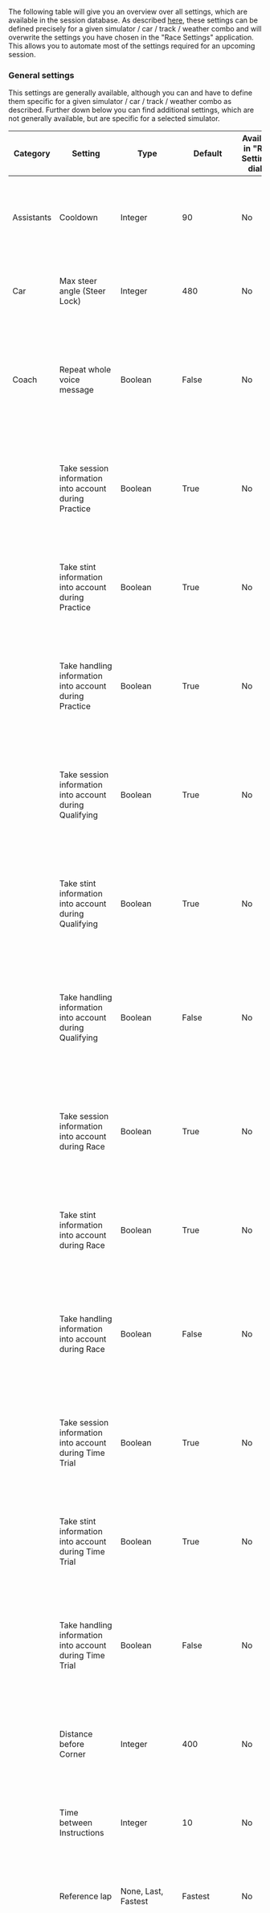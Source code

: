 The following table will give you an overview over all settings, which are available in the session database. As described [here](https://github.com/SeriousOldMan/Simulator-Controller/wiki/Session-Database#settings), these settings can be defined precisely for a given simulator / car / track / weather combo and will overwrite the settings you have chosen in the "Race Settings" application. This allows you to automate most of the settings required for an upcoming session.

### General settings

This settings are generally available, although you can and have to define them specific for a given simulator / car / track / weather combo as described. Further down below you can find additional settings, which are not generally available, but are specific for a selected simulator. 

| Category   | Setting                                  | Type    | Default                         | Available in "Race Settings" dialog| Description  |
|------------|------------------------------------------|---------|---------------------------------|------------------------------------|--------------|
| Assistants | Cooldown                                 | Integer | 90                              | No  | Number of seconds that the Assistants will wait after a finished session before they will become active again. |
| Car        | Max steer angle (Steer Lock)             | Integer | 480                             | No  | The maximum number of degrees the steering wheel can be moved in one direction. |
| Coach      | Repeat whole voice message               | Boolean | False                           | No  | When an Assistant voice output is interrupted, it will try to repeat its message. When this setting is disabled, which is the default, only the last sentence will be repeated. |
|            | Take session information into account during Practice   | Boolean | True             | No  | If enabled (*True*), the Coach will include the "Session" instruction when transfering your question to the GPT service during a practice session. |
|            | Take stint information into account during Practice     | Boolean | True             | No  | If enabled (*True*), the Coach will include the "Stint" instruction when transfering your question to the GPT service during a practice session. |
|            | Take handling information into account during Practice   | Boolean | True            | No  | If enabled (*True*), the Coach will include the "Handling" instruction when transfering your question to the GPT service during a practice session. |
|            | Take session information into account during Qualifying   | Boolean | True             | No  | If enabled (*True*), the Coach will include the "Session" instruction when transfering your question to the GPT service during a qualifying session. |
|            | Take stint information into account during Qualifying     | Boolean | True             | No  | If enabled (*True*), the Coach will include the "Stint" instruction when transfering your question to the GPT service during a qualifying session. |
|            | Take handling information into account during Qualifying   | Boolean | False            | No  | If enabled (*True*), the Coach will include the "Handling" instruction when transfering your question to the GPT service during a qualifying session. Default is *False*. |
|            | Take session information into account during Race   | Boolean | True             | No  | If enabled (*True*), the Coach will include the "Session" instruction when transfering your question to the GPT service during a race session. |
|            | Take stint information into account during Race     | Boolean | True             | No  | If enabled (*True*), the Coach will include the "Stint" instruction when transfering your question to the GPT service during a race session. |
|            | Take handling information into account during Race   | Boolean | False            | No  | If enabled (*True*), the Coach will include the "Handling" instruction when transfering your question to the GPT service during a race session. Default is *False*. |
|            | Take session information into account during Time Trial   | Boolean | True             | No  | If enabled (*True*), the Coach will include the "Session" instruction when transfering your question to the GPT service during a time trial session. |
|            | Take stint information into account during Time Trial     | Boolean | True             | No  | If enabled (*True*), the Coach will include the "Stint" instruction when transfering your question to the GPT service during a time trial session. |
|            | Take handling information into account during Time Trial   | Boolean | False            | No  | If enabled (*True*), the Coach will include the "Handling" instruction when transfering your question to the GPT service during a time trial session. Default is *False*. |
|            | Distance before Corner                   | Integer | 400            | No  | The distance to an upcoming corner in meters, where the Coach will give some instructions or hints to the driver. |
|            | Time between Instructions                | Integer | 10            | No  | The time the Coach waits after the last instructions before starting the next instructions. |
|            | Reference lap                            | None, Last, Fastest | Fastest            | No  | Declares which past lap telemetry will be used as a reference when evaluating the current lap telemetry. |
|            | Load reference lap from Database         | None, Fastest, Named | Fastest            | No  | Using this setting you can specify, whether the Coach will load the telemetry for a potential reference lap stored from the database. It can be the telemetry data for the fastest lap in the database or a specific one (see next setting). |
|            | Name of reference lap from Database      | String | -            | No  | If loading of a reference lap from the database is enabled, the Driving Coach will normally look for the fastest lap in the database. Using this setting you can specify the name of the reference lap to use and since settings can be weather specific, it is possible to specify different reference laps for different conditions. If you want to use a reference lap from the community database, this must also be defined explicitely by name. |
|            | Threshold for TC activations             | Integer | 20            | No  | If the percentage of TC activations at corner exit is **above** this threshold, it will be considered by the Coach during telemetry evaluation. |
|            | Threshold for ABS activations            | Integer | 30            | No  | If the percentage of ABS activations during corner entry is **above** this threshold, it will be considered by the Coach during telemetry evaluation. |
|            | Threshold for steering smoothness        | Integer | 90            | No  | If (100 - percentage of steering corrections) around a corner is **below** this threshold, it will be considered by the Coach during telemetry evaluation. |
|            | Threshold for throttle smoothness        | Integer | 90            | No  | If (100 - percentage of throttle changes) at corner exit is **below** this threshold, it will be considered by the Coach during telemetry evaluation. |
|            | Threshold for brake smoothness           | Integer | 90            | No  | If (100 - percentage of brake pressure changes) during corner entry is **below** this threshold, it will be considered by the Coach during telemetry evaluation. |
| Data       | Update Frequency                         | Integer | 10                              | No  | Specifies the number of seconds to wait between each update of the data acquired from the currently running simulator. This data is used mainly by the Race Assistants, but will also be used to detect session state changes in general by other modules. Lower values will increase responsiveness of the Assistants, but may impose increasing system load. With an up-to-date computer system values as low as 2 seconds may be possible wthout negative effects. Be aware, that going lower than 2 seconds will stall the Race Assistants. |
|            | Collect Telemetry during Practice        | Boolean | True                            | No  | If enabled (*True*), general telemetry data is collected by the Strategist during practice sessions. The Strategist must not be disabled for this to work. |
|            | Collect Telemetry during Qualifying      | Boolean | False                           | No  | If enabled (*True*), general telemetry data is collected by the Strategist during qualifying sessions. The Strategist must not be disabled for this to work. |
|            | Collect Telemetry during Race            | Boolean | True                            | No  | If enabled (*True*), general telemetry data is collected by the Strategist during race sessions. The Strategist must not be disabled for this to work. |
|            | Collect Telemetry during Time Trial      | Boolean | False                           | No  | If enabled (*True*), general telemetry data is collected by the Strategist during time trial sessions. The Strategist must not be disabled for this to work. |
|            | Collect Tyre Pressures during Practice   | Boolean | True                            | No  | If enabled (*True*), pressures (hot and cold) are collected by the Engineer during practice sessions. The Engineer must not be disabled for this to work. |
|            | Collect Tyre Pressures during Qualifying | Boolean | False                           | No  | If enabled (*True*), pressures (hot and cold) are collected by the Engineer during qualifying sessions. The Engineer must not be disabled for this to work. |
|            | Collect Tyre Pressures during Race       | Boolean | True                            | No  | If enabled (*True*), pressures (hot and cold) are collected by the Engineer during race sessions. The Engineer must not be disabled for this to work. |
|            | Collect Tyre Pressures during Time Trial | Boolean | False                           | No  | If enabled (*True*), pressures (hot and cold) are collected by the Engineer during time trial sessions. The Engineer must not be disabled for this to work. |
| Engineer   | Late Join                                | Boolean | False                           | No  | If enabled (*True*), the Engineer will also become active, when you join mid-session. Attention: This can lead to funny results in almost all calculations. |
|            | Repeat whole voice message               | Boolean | False                            | No  | When an Assistant voice output is interrupted, it will try to repeat its message. When this setting is disabled, which is the default, only the last sentence will be repeated. |
|            | Refuel Service                           | Boolean | True                            | No  | If enabled (*True*), the Engineer will consider refueling during pitstop servicing. You won't want to change this. |
|            | Tyre Service                             | Off, Change, Full | Full (1)                        | No  | If not *Off*, the Engineer will consider tyre changing during pitstop servicing. *Full* includes adjusting pressures as well. You may want to use *Change* only for simulators without correct pressure information available in the API, like *iRacing*. In this case you will have to manage the tyre pressures on your own. Please note that if you choose *Change*, that this does not imply that the tyre pressures will not be changed compared to the currently mounted tyres. It rather means that the values which are currently set in the Pitstop MFD of the simulator will be used. |
|            | Repair Service                           | Boolean | True                            | No  | If enabled (*True*), the Engineer will consider repairing during pitstop servicing. You can disable this and manage the repair settings on your own, but why you want to do this? |
|            | Confirm Pitstop Preparation              | Always, Listening, Never | Always         | No  | If *Always*, the Engineer will always ask for confirmation when it is time to prepare a pitstop, if *Listening*, only when a voice command listener is configured and if it is *Never*, the Engineer will never ask, but will always prepare the pitstop automatically. |
|            | Confirm Pitstop for Refuel               | Always, Listening, Never | Always         | No  | If *Always*, the Engineer will always ask for confirmation to plan a pitstop when fuel is low, if *Listening*, only when a voice command listener is configured and if it is *Never*, the Engineer will never ask, but will always plan the pitstop immediately. |
|            | Confirm Pitstop for Tyre Wear            | Always, Listening, Never | Always         | No  | If *Always*, the Engineer will always ask for confirmation to plan a pitstop when an excessive tyre tread wear has been detected, if *Listening*, only when a voice command listener is configured and if it is *Never*, the Engineer will never ask, but will always plan the pitstop immediately. |
|            | Confirm Pitstop for Brake Wear           | Always, Listening, Never | Always         | No  | If *Always*, the Engineer will always ask for confirmation to plan a pitstop when an excessive brake pad wear has been detected, if *Listening*, only when a voice command listener is configured and if it is *Never*, the Engineer will never ask, but will always plan the pitstop immediately. |
|            | Confirm Pitstop for Repair               | Always, Listening, Never | Always         | No  | If *Always*, the Engineer will always ask for confirmation to plan a pitstop need for damage repair, if *Listening*, only when a voice command listener is configured and if it is *Never*, the Engineer will never ask, but will always plan the pitstop immediately. |
|            | Confirm Pitstop for Weather              | Always, Listening, Never | Always         | No  | If *Always*, the Engineer will always ask for confirmation to plan a pitstop due to changing weather conditions, if *Listening*, only when a voice command listener is configured and if it is *Never*, the Engineer will never ask, but will always plan the pitstop immediately. |
|            | Pitstop Service during Practice          | Boolean | False                           | No  | If enabled (*True*), pitstop service handling will be available during practice. Normally disabled, but practical, if you want to test this stuff. |
|            | Pitstop Service during Qualifying        | Boolean | False                           | No  | If enabled (*True*), pitstop service handling will be available during practice. You typically won't want to enable this. |
|            | Pitstop Service during Race              | Boolean | True                            | No  | If enabled (*True*), pitstop service handling will be available during race sessions. You won't want to disable this, right? |
|            | Pitstop Service during Time Trial        | Boolean | False                           | No  | If enabled (*True*), pitstop service handling will be available during time trial sessions. |
|            | Final laps without service               | Integer | 5                               | No  | Specifies the number of laps before the end of the session, for which the Engineer do not offer typical pitstop services like tyre change or brake pad change anymore. |
|            | Low Fuel Warning                         | Integer | 3                               | Yes | Specifies the number of laps, the Engineer will issue a fuel warning, before you will run out of fuel. |
|            | Threshold value for tyre wear warning    | Integer | 25                              | No  | Specifies the percentage of remaining tyre tread, below which the Engineer will issue a tyre wear warning. |
|            | Threshold value for brake wear warning   | Integer | 10                              | No  | Specifies the percentage of remaining brake pad thickness, below which the Engineer will issue a brake wear warning. |
|            | Fuel warning during Practice             | Boolean | True                            | No  | If enabled (*True*), the Engineer will issue fuel warnings during practice sessions. |
|            | Tyre wear warning during Practice        | Boolean | True                            | No  | If enabled (*True*), the Engineer will issue tyre wear warnings during practice sessions. |
|            | Brake wear warning during Practice       | Boolean | False                           | No  | If enabled (*True*), the Engineer will issue brake pad wear warnings during practice sessions. |
|            | Damage warning during Practice           | Boolean | False                           | No  | If enabled (*True*), the Engineer will issue damage warnings during practice sessions. |
|            | Pressure warning during Practice         | Boolean | False                           | No  | If enabled (*True*), the Engineer will issue pressure loss warnings during practice sessions. |
|            | Fuel warning during Qualifying           | Boolean | False                           | No  | If enabled (*True*), the Engineer will issue fuel warnings during qualifying sessions. |
|            | Tyre wear warning during Qualifying      | Boolean | False                           | No  | If enabled (*True*), the Engineer will issue tyre wear warnings during qualifying sessions. |
|            | Brake wear warning during Qualifying     | Boolean | False                           | No  | If enabled (*True*), the Engineer will issue brake pad wear warnings during qualifying sessions. |
|            | Damage warning during Qualifying         | Boolean | False                           | No  | If enabled (*True*), the Engineer will issue damage warnings during qualifying sessions. |
|            | Pressure warning during Qualifying       | Boolean | True                            | No  | If enabled (*True*), the Engineer will issue pressure loss warnings during qualifying sessions. |
|            | Fuel warning during Race                 | Boolean | True                            | No  | If enabled (*True*), the Engineer will issue fuel warnings during race sessions. |
|            | Tyre wear warning during Race            | Boolean | True                            | No  | If enabled (*True*), the Engineer will issue tyre wear warnings during race sessions. |
|            | Brake wear warning during Race           | Boolean | True                            | No  | If enabled (*True*), the Engineer will issue brake pad wear warnings during race sessions. |
|            | Damage warning during Race               | Boolean | True                            | No  | If enabled (*True*), the Engineer will issue damage warnings during race sessions. |
|            | Pressure warning during Race             | Boolean | True                            | No  | If enabled (*True*), the Engineer will issue pressure loss warnings during race sessions. |
|            | Fuel warning during Time Trial           | Boolean | False                           | No  | If enabled (*True*), the Engineer will issue fuel warnings during time trial sessions. |
|            | Tyre wear warning during Time Trial      | Boolean | False                           | No  | If enabled (*True*), the Engineer will issue tyre wear warnings during time trial sessions. |
|            | Brake wear warning during Race           | Boolean | False                           | No  | If enabled (*True*), the Engineer will issue brake pad wear warnings during time trial sessions. |
|            | Damage warning during Time Trial         | Boolean | False                           | No  | If enabled (*True*), the Engineer will issue damage warnings during time trial sessions. |
|            | Pressure warning during Time Trial       | Boolean | True                            | No  | If enabled (*True*), the Engineer will issue pressure loss warnings during time trial sessions. |
| Pitstop    | Repair Bodywork                          | Never, Always, Threshold, Impact | Impact | Yes | Defines, when the Engineer will recommend a pitstop for bodywork repairs. See the above [explanations](https://github.com/SeriousOldMan/Simulator-Controller/wiki/AI-Race-Engineer#tab-pitstop) for more information. |
|            | Threshold for Repair Bodywork            | Float | 1.0                               | Yes | Detail value, when *Repair Bodywork* is *Threshold* or *Impact*. |
|            | Repair Suspension                        | Never, Always, Threshold, Impact | Always | Yes | Defines, when the Engineer will recommend a pitstop for suspension repairs. See the above [explanations](https://github.com/SeriousOldMan/Simulator-Controller/wiki/AI-Race-Engineer#tab-pitstop) for more information. |
|            | Threshold for Repair Suspension          | Float | 0.0                               | Yes | Detail value, when *Repair Suspension* is *Threshold* or *Impact*. |
|            | Repair Engine                            | Never, Always, Threshold, Impact | Impact | Yes | Defines, when the Engineer will recommend a pitstop for engine repairs. See the above [explanations](https://github.com/SeriousOldMan/Simulator-Controller/wiki/AI-Race-Engineer#tab-pitstop) for more information. |
|            | Threshold for Repair Engine              | Float | 1.0                               | Yes | Detail value, when *Repair Engine* is *Threshold* or *Impact*. |
|            | Change Compound                          | Never, Temperature, Weather | Never       | Yes | Defines, when the Engineer will recommend to mount a different tyre compund at the next pitstop. See the above [explanations](https://github.com/SeriousOldMan/Simulator-Controller/wiki/AI-Race-Engineer#tab-pitstop) for more information. If *Weather* is chosen here, the rules for [weather specific tyre compounds](https://github.com/SeriousOldMan/Simulator-Controller/wiki/Tyre-Compounds#weather-and-tyre-compounds) apply. |
|            | Threshold for Change Compound            | Float | 0.0                               | Yes | Detail value, when *Change Compound* is *Temperature*. |
|            | Tyre Compound Choices                    | Text  |                                   | No  | Using this setting the available tyre compounds for a given car can be defined. See the [explanation of compound rules](https://github.com/SeriousOldMan/Simulator-Controller/wiki/Tyre-Compounds#creating-own-compound-rules) for more information. |
|            | Tyre Compound Usage                      | Text  |                                   | No  | Using this setting, the usable number of laps for a given tyre compound can be defined for a given car / track / weather combination. See the [explanation of tyre compound life](https://github.com/SeriousOldMan/Simulator-Controller/wiki/Tyre-Compounds#usable-life-of-a-tyre-compound) for more information. |
|            | Fresh Tyre Set                           | Integer | 2                               | Yes | Specifies the first fresh tyre set to use during a pitstop. Typically not entered into the "Session Database", but into "Race Settings" just before the start of a session. |
|            | Threshold for Target Pressure Deviation  | Float | 0.2                               | Yes | This value specifies the deviation from the ideal hot pressure, which must be detected, before the Engineer considers altering the cold setup pressure for this tyre. |
|            | Dry Ideal Tyre Temperature               | Integer | 85                              | No | The ideal hot temperature for dry compound. |
|            | Wet Ideal Tyre Temperature               | Integer | 50                              | No | The ideal hot temperature for wet compound. |
|            | Dry Target Pressure Front Left           | Float | 26.5                              | Yes | The ideal hot pressure for the front left tyre with dry compound. |
|            | Dry Target Pressure Front Right          | Float | 26.5                              | Yes | The ideal hot pressure for the front right tyre with dry compound. |
|            | Dry Target Pressure Rear Left            | Float | 26.5                              | Yes | The ideal hot pressure for the rear left tyre with dry compound. |
|            | Dry Target Pressure Rear Right           | Float | 26.5                              | Yes | The ideal hot pressure for the rear right tyre with dry compound. |
|            | Wet Target Pressure Front Left           | Float | 30.0                              | Yes | The ideal hot pressure for the front left tyre with intermediate or wet compound. |
|            | Wet Target Pressure Front Right          | Float | 30.0                              | Yes | The ideal hot pressure for the front right tyre with intermediate or wet compound. |
|            | Wet Target Pressure Rear Left            | Float | 30.0                              | Yes | The ideal hot pressure for the rear left tyre with intermediate or wet compound. |
|            | Wet Target Pressure Rear Right           | Float | 30.0                              | Yes | The ideal hot pressure for the rear right tyre with intermediate or wet compound. |
|            | Tyre Pressure Database Correction        | Boolean | False                           | Yes | If enabled (*True*) and if cold tyre pressures are available in the pressure database for the current environmental conditions, these values will also be used to calculate the setup pressures at the next pitstop. See the above [explanations](https://github.com/SeriousOldMan/Simulator-Controller/wiki/AI-Race-Engineer#tab-pitstop) for more information. |
|            | Tyre Pressure Temperature Correction     | Boolean | True                            | Yes | If enabled (*True*), the trend of the air temperature will be considered to apply a small correction to the setup pressures at the next pitstop. See the above [explanations](https://github.com/SeriousOldMan/Simulator-Controller/wiki/AI-Race-Engineer#tab-pitstop) for more information. |
|            | Tyre Pressure Loss Correction            | Boolean | False                           | Yes | If enabled (*True*), a detected pressure loss of a tyre will be considered and a correction to the setup pressure at the next pitstop will be automatically applied. See the above [explanations](https://github.com/SeriousOldMan/Simulator-Controller/wiki/AI-Race-Engineer#tab-pitstop) for more information. |
|            | Temperature Air Correction Value         | Boolean | -0.1                            | No  | When target pressures are calculated, but no exact match is available, this correction value is added for each degree celsius of deviation in the ambient temperature. |
|            | Temperature Track Correction Value       | Boolean | -0.02                           | No  | When target pressures are calculated, but no exact match is available, this correction value is added for each degree celsius of deviation in the track temperature. |
|            | Service Order                            | Simultaneous, Sequential | Simultaneous   | Yes | Defines, whether refueling and tyre service will happen simulteneously, thereby saving some time in the pit. |
|            | Refuel Service Rule                      | Fixed, Dynamic | Dynamic                  | Yes | Defines, whether refueling will take a fixed amount of time or whether refueling will take a fixed amount of time. |
|            | Refuel Service Duration                  | Float | 1.8                               | Yes | The time used for the *Refuel Service Rule* in seconds. If refueling time will be calculated dynamically, this number must be the seconds used for each 10 litres of fuel. |
|            | Tyre Service Duration                    | Integer | 30                              | Yes | Amount of time (in seconds) needed for swapping all four tyres. |
| Session    | Average Fuel Consumption                 | Float | 3.0                               | Yes | Average fuel consumption of the given car / track / weather combo. Only used in the first few laps in statistical calculations. This value will be updated automatically (depending on your [configuration](https://github.com/SeriousOldMan/Simulator-Controller/wiki/Installation-&-Configuration#tab-race-engineer)), once you have been on the track. |
|            | Safety Fuel                              | Float | 4                                 | Yes | The amount of fuel the Engineer will take in reserve in his calulations. |
|            | Fuel Capacity                            | Float | 120                               | No  | The size of the fuel tank for the given car / track / weather combo. This value will be updated automatically (depending on your [configuration](https://github.com/SeriousOldMan/Simulator-Controller/wiki/Installation-&-Configuration#tab-race-engineer)), once you have been on the track. |
|            | Average Lap Time                         | Integer | 120                             | Yes | Average lap time of the given car / track / weather combo. Only used in the first few laps in statistical calculations. This value will be updated automatically (depending on your [configuration](https://github.com/SeriousOldMan/Simulator-Controller/wiki/Installation-&-Configuration#tab-race-engineer)), once you have been on the track. |
|            | Formation Lap                            | Boolean | True                            | Yes | If enabled (*True*), the session rules require a formation lap, which is considered in fuel calculations. Typically not entered into the "Session Database", but into "Race Settings" just before the start of a session. |
|            | Post Race Lap                            | Boolean | True                            | Yes | If enabled (*True*), the session rules require a cool down lap after the end of the session, which is considered in fuel calculations. Typically not entered into the "Session Database", but into "Race Settings" just before the start of a session. |
| Setup      | Tyre Compound                            | Dry, Intermediate, Wet | Dry              | Yes | The tyre compound mounted at the start of the session. Typically not entered into the "Session Database", but into "Race Settings" just before the start of a session. For some simulators, this information can be determined automatically via API (depending on your [configuration](https://github.com/SeriousOldMan/Simulator-Controller/wiki/Installation-&-Configuration#tab-race-engineer)). |
|            | Tyre Compound Color                      | [See this list](https://github.com/SeriousOldMan/Simulator-Controller/wiki/Tyre-Compounds#compound-rules) | Black                | Yes | The tyre compound mixture used at the start of the session. Typically not entered into the "Session Database", but into "Race Settings" just before the start of a session. For some simulators, this information can be determined automatically via API (depending on your [configuration](https://github.com/SeriousOldMan/Simulator-Controller/wiki/Installation-&-Configuration#tab-race-engineer)). |
|            | Tyre Set                                 | Integer | 1                               | Yes | Specifies the tyre set of the tyres initially mounted for the car. Typically not entered into the "Session Database", but into "Race Settings" just before the start of a session. For some simulators, this information can be determined automatically via API (depending on your [configuration](https://github.com/SeriousOldMan/Simulator-Controller/wiki/Installation-&-Configuration#tab-race-engineer)). |
|            | Dry Pressure Front Left                  | Float | 26.1                              | Yes | The setup (cold) pressure of the front left tyre at the start of the session for dry tyre compounds. Typically not entered into the "Session Database", but into "Race Settings" just before the start of a session. For some simulators, this information can be determined automatically via API (depending on your [configuration](https://github.com/SeriousOldMan/Simulator-Controller/wiki/Installation-&-Configuration#tab-race-engineer)). |
|            | Dry Pressure Front Right                 | Float | 26.1                              | Yes | The setup (cold) pressure of the front right tyre at the start of the session for dry tyre compounds. Typically not entered into the "Session Database", but into "Race Settings" just before the start of a session. For some simulators, this information can be determined automatically via API (depending on your [configuration](https://github.com/SeriousOldMan/Simulator-Controller/wiki/Installation-&-Configuration#tab-race-engineer)). |
|            | Dry Pressure Rear Left                   | Float | 26.1                              | Yes | The setup (cold) pressure of the rear left tyre at the start of the session for dry tyre compounds. Typically not entered into the "Session Database", but into "Race Settings" just before the start of a session. For some simulators, this information can be determined automatically via API (depending on your [configuration](https://github.com/SeriousOldMan/Simulator-Controller/wiki/Installation-&-Configuration#tab-race-engineer)). |
|            | Dry Pressure Rear Right                  | Float | 26.1                              | Yes | The setup (cold) pressure of the rear right tyre at the start of the session for dry tyre compounds. Typically not entered into the "Session Database", but into "Race Settings" just before the start of a session. For some simulators, this information can be determined automatically via API (depending on your [configuration](https://github.com/SeriousOldMan/Simulator-Controller/wiki/Installation-&-Configuration#tab-race-engineer)). |
|            | Wet Pressure Front Left                  | Float | 28.5                              | Yes | The setup (cold) pressure of the front left tyre at the start of the session for intermediate or wet tyre compounds. Typically not entered into the "Session Database", but into "Race Settings" just before the start of a session. For some simulators, this information can be determined automatically via API (depending on your [configuration](https://github.com/SeriousOldMan/Simulator-Controller/wiki/Installation-&-Configuration#tab-race-engineer)). |
|            | Wet Pressure Front Right                 | Float | 28.5                              | Yes | The setup (cold) pressure of the front right tyre at the start of the session for intermediate or wet tyre compounds. Typically not entered into the "Session Database", but into "Race Settings" just before the start of a session. For some simulators, this information can be determined automatically via API (depending on your [configuration](https://github.com/SeriousOldMan/Simulator-Controller/wiki/Installation-&-Configuration#tab-race-engineer)). |
|            | Wet Pressure Rear Left                   | Float | 28.5                              | Yes | The setup (cold) pressure of the rear left tyre at the start of the session for intermediate or wet tyre compounds. Typically not entered into the "Session Database", but into "Race Settings" just before the start of a session. For some simulators, this information can be determined automatically via API (depending on your [configuration](https://github.com/SeriousOldMan/Simulator-Controller/wiki/Installation-&-Configuration#tab-race-engineer)). |
|            | Wet Pressure Rear Right                  | Float | 28.5                              | Yes | The setup (cold) pressure of the rear right tyre at the start of the session for intermediate or wet tyre compounds. Typically not entered into the "Session Database", but into "Race Settings" just before the start of a session. For some simulators, this information can be determined automatically via API (depending on your [configuration](https://github.com/SeriousOldMan/Simulator-Controller/wiki/Installation-&-Configuration#tab-race-engineer)). |
| Spotter    | Activation Speed                         | Integer | 60                              | No  | This is the speed in km/h, above the Spotter starts to inform you about cars around you and other relevant information. |
|            | Late Join                                | Boolean | True                            | No  | If enabled (*True*) (which is the default), the Spotter will also become active, when you join mid-session. |
|            | Repeat whole voice message               | Boolean | False                            | No  | When an Assistant voice output is interrupted, it will try to repeat its message. When this setting is disabled, which is the default, only the last sentence will be repeated. |
|            | Car Categories                                | All, Classes, Cups | Classes         | No  | Specifies which cars and drivers will be considered to be in different categories or classes by the Spotter for the purpose of position and gap information. *Classes* stands for the different car classes like "GT3" or "GT4" and *Cups* stands for different race ratings like "Pro", "Pro-AM" and so on. The default let the Strategist differentiate between the different car classes. |
|            | Car Indicator                                | Number, Position, Both | Position         | No  | Using this setting you can define, how the Spotter will indicate other cars. *Number* will result in phrases like "Car number 7 had a problem", whereas *Position* will result in a phrase like "The car in P 3 had a problem". The position used in the indication will relate to the car class. Using "Both" here will result in the Spotter mentioning both informations. |
|            | Threshold for Lap Up car in range        | Float | 1.0                               | No  | Specifies the gap in seconds, before the Spotter will analyzes a situation with a car which is at least one lap ahead of you. |
|            | Threshold for Lap Down car in range      | Float | 2.0                               | No  | Specifies the gap in seconds, before the Spotter will analyzes a situation with a car which is at least one lap behind you. |
|            | Minimum gap for observation of car in front      | Integer | 2                       | No  | The minimum gap in seconds, for which the Spotter gives you gap and delta information about the car in front of you. |
|            | Maximum gap for observation of car in front      | Integer | 3600                    | No  | The maximum gap in seconds, for which the Spotter gives you gap and delta information about the car in front of you. |
|            | Minimum gap for observation of car behind        | Integer | 2                       | No  | The minimum gap in seconds, for which the Spotter gives you gap and delta information about the car behind you. |
|            | Maximum gap for observation of car behind        | Integer | 3600                    | No  | The maximum gap in seconds, for which the Spotter gives you gap and delta information about the car behind you. |
|            | Threshold for Attack car in front        | Float | 0.8                               | No  | Specifies the gap in seconds, before the Spotter will think that it is time to attack the car in front of you (if you are faster on average). |
|            | Threshold for Gained on car in front     | Float | 0.3                               | No  | Specifies the time in seconds, you must have gained to the car in front, until the Spotter will give you updated information about the gap and the laptime difference. |
|            | Threshold for Lost on car in front       | Float | 1.0                               | No  | Specifies the time in seconds, you must have lost to the car in front, until the Spotter will give you updated information about the gap and the laptime difference. |
|            | Threshold for Attack car behind          | Float | 0.8                               | No  | Specifies the gap in seconds, before the Spotter will think that the car behind you will attak you (if it is faster on average). |
|            | Threshold for Lost on car behind         | Float | 0.3                               | No  | Specifies the time in seconds, you must have lost to the car behind you, until the Spotter will give you updated information about the gap and the laptime difference. |
|            | Threshold for Gained on car behind       | Float | 1.5                               | No  | Specifies the time in seconds, you must have gained to the car behind you, until the Spotter will give you updated information about the gap and the laptime difference. |
|            | Threshold for Overtaking car ahead       | Float | 0.3                               | No  | Specifies the time gap in seconds, which is considered to be the range to start overtaking. In this case, no more information is given for the car ahead. |
|            | Maximum distance for accident ahead      | Integer | 800                             | No  | Accidents will be reported by the Spotter when they are detected in this range before the drivers car. The distance will be interpreted according to the currently chosen "Length" unit (meters or yards). |
|            | Maximum distance for accident behind     | Integer | 500                             | No  | Accidents will be reported by the Spotter when they are detected in this range behind the drivers car. The distance will be interpreted according to the currently chosen "Length" unit (meters or yards). |
|            | Maximum distance for slow car            | Integer | 500                             | No  | Slow cars will be reported by the Spotter when they are detected in this range behind the drivers car. The distance will be interpreted according to the currently chosen "Length" unit (meters or yards). |
|            | Private Practice                         | Boolean | False                           | No  | If enabled (True), you are considered to be the only driver on the track during practice sessions. This helpful for simulators like *Le Mans Ultimate*, for which you can ghost other cars in a given session, but the data API still reports the positions of these cars. |
|            | Private Qualifying                       | Boolean | False                           | No  | If enabled (True), you are considered to be the only driver on the track during qualifying sessions. This helpful for simulators like *Le Mans Ultimate*, for which you can ghost other cars in a given session, but the data API still reports the positions of these cars. |
| Strategist | Late Join                                | Boolean | False                           | No  | If enabled (*True*), the Strategist will also become active, when you join mid-session. Attention: This can lead to funny results in almost all calculations. |
|            | Repeat whole voice message               | Boolean | False                            | No  | When an Assistant voice output is interrupted, it will try to repeat its message. When this setting is disabled, which is the default, only the last sentence will be repeated. |
|            | Car Categories                           | All, Classes, Cups | Classes         | No  | Specifies which cars and drivers will be considered to be in different categories or classes by the Strategiest for the purpose of position and gap information. *Classes* stands for the different car classes like "GT3" or "GT4" and *Cups* stands for different race ratings like "Pro", "Pro-AM" and so on. The default let the Strategist differentiate between the different car classes. |
|            | Car Indicator                                | Number, Position, Both | Position         | No  | Using this setting you can define, how the Strategist will indicate other cars. *Number* will result in phrases like "Your gap to car number 7 is 5 seconds.", whereas *Position* will result in a phrase like "The gap to the car in P3 is 5 seconds.". The position used in the indication will relate to the car class. Using "Both" here will result in the Spotter mentioning both informations. |
|            | Confirm Pitstop Planning                 | Always, Listening, Never | Always         | No  | If *Always*, the Strategist will always ask for confirmation when it is time to plan an upcoming pitstop, if *Listening*, only when a voice command listener is configured and if it is *Never*, the Strategist will never ask, but will always ask the Engineer to plan the pitstop automatically. |
|            | Confirm Strategy Update                  | Always, Listening, Never | Always         | No  | If *Always*, the Strategist will always ask for confirmation when the strategy needs to be updated, if *Listening*, only when a voice command listener is configured and if it is *Never*, the Strategist will never ask, but will always update the stratey immediately. |
|            | Confirm Strategy Cancel                  | Always, Listening, Never | Always         | No  | If *Always*, the Strategist will always ask for confirmation when he thinks that a strategy is no longer valid and should be dropped, if *Listening*, only when a voice command listener is configured and if it is *Never*, the Strategist will never ask, but will always drop the stratey immediately. |
|            | Confirm Strategy Explanation             | Always, Listening, Never | Always         | No  | If *Always*, the Strategist will ask whether he should explain the changes, before a strategy gets updated, if *Listening*, only when a voice command listener is configured and if it is *Never*, the Strategist will always explain the stratey changes. |
|            | Confirm Strategy Update for Weather      | Always, Listening, Never | Always         | No  | If *Always*, the Strategist will always ask for confirmation to update the strategy or prepare for an unplanned pitstop due to changing weather conditions, if *Listening*, only when a voice command listener is configured and if it is *Never*, the Strategist will never ask, but will always initiate the necessary actions immediately. |
|            | Strategy summary at race start           | Boolean | True                            | No  | If enabled (*True*), the Strategist will give a summary of the active strategy in one of the first laps of the race. |
|            | Strategy summary after each update       | Boolean | True                            | No  | If enabled (*True*), the Strategist will give a summary of the new strategy after each update. Please note, that strategy updates must be enabled in the settings. Also note, that setting this to *False* may be confusing, if you require a confirmation of a strategy update on the other hand, since it would not be obvious what will be confirmed. |
|            | Strategy summary before pitstop          | Boolean | False                           | No  | If enabled (*True*), the Strategist will give a summary of the active strategy just before an upcoming pitstop. This can be enabled as an alternative to the other settings above. |
| Strategy   | Position Extrapolation                   | Integer | 3                               | Yes | The Strategist permanently simulates the events of the upcoming laps depending on the development of the recent laps to predict future race standings. This information is used for example for pitstop recommendations and strategy updates. This value specifies, how many laps into the future will be calculated on each crossing of the start / finish line. Attention: High values might result in high CPU consumption. |
|            | Overtake Delta                           | Integer | 1                               | Yes | During simulation of the future race development, the Strategist will also take overtaking into account. This value defines the time loss for both cars in seconds according to this formula: Abs( X / laptime difference), where *X* is the value entered here. |
|            | Pitlane Delta                            | Integer | 60                              | Yes | The time difference in seconds between drive by and drive through of the pitlane. |
|            | Pitstop Variation Window (+/- Lap)       | Integer | 3                               | Yes | Specifies, how many laps before an after the projected pitstop (depending on available fuel), the Strategist will simulate to create his recommendation for an upcoming pitstop. Also used in the dynamic traffic simulation to specify the number of laps the simulation is allowed to deviate from the pitstop lap derived by linear calculation. As said, remaining fuel is taken into account, so if you want to be able to delay your pitstop long enough, be sure, to increase the amount of safety fuel as well. |
|            | Traffic Track Length                       | Integer | 5                               | Yes | Specifies the length of the track (in percentage of the overall length) which will be considered in traffic density calculations by the Strategist. Used both in pitstop recommendations derived by linear calculations as well as in the dynamic traffic simulation using the Monte Carlo method. |
|            | Dynamic Traffic Simulation (Monte Carlo)   | Boolean | False                             | No | If this setting is enabled, the Strategist will use a Monte Carlo simulation model to create a probability distribution for the further race development, thereby finding the best possible lap for the next pitstop (see this [Wikipedia](https://en.wikipedia.org/wiki/Monte_Carlo_method) entry for an introduction to Monte Carlo methods). Once enabled, you can use the following settings to fine tune the probability distrubution and the depth of search. WARNING: This will consume lots of CPU cycles and can take quite some time. It is strongly advised, to let this setting disabled, unless you own a really powerful PC. In team races, it is possible to run the Monte Carlo simulation in the "Team Center", thereby offloading the computational load from the drivers PC. |
|            | Traffic Randomness                       | Integer | 5                               | No | [Dynamic Traffic Simulation] Specifies the general random factor for each data point in percentage. 5% means, that the given data point will defer from the value provided by a linear calculation in 5% of all cases. |
|            | Traffic Scenarios                       | Integer | 20                               | No | [Dynamic Traffic Simulation] Specifies the number of scenarios to generate before choosing the best scenario. Be aware, that each scenario in itself might contain many scenerios for tyre wear, compound mixture choices and so on, if you have used the *Optimizer* while generating the initial strategy. So be careful using high numbers here in combination with complex strategies, or you might end up waiting for a long time... |
|            | Simulate lap time variations (Consistency)       | Boolean | True                            | No | [Dynamic Traffic Simulation] If enabled, variations in lap time of you and your opponents will be taken into account according to the consistency values of past laps. |
|            | Simulate driver errors (Control)                 | Boolean | True                            | No | [Dynamic Traffic Simulation] If enabled, random off-track events and even incidents will be simulated based on the car control and previous incidents of a given driver. This will have a much larger effect than variations by generated of the drivers consistency. |
|            | Simulate opponent pitstops                       | Boolean | True                            | No | [Dynamic Traffic Simulation] Will enable the simulation of pitstops of your opponents. Recent pitstops will taken into account, if available. Otherwie a random factor is used here as well. |
|            | Autonomous Mode           | Yes, No, Custom | Custom                               | Yes | This is a very special setting. It lets you give the different Assistants a lot of autonomy and capabilities to guide you through a race without further interaction needed from your side. The setting combines a lot of settings also available seperately, namely: "Engineer: Confirm Pitstop Preparation", "Strategist: Confirm Pitstop Planning", "Strategist: Confirm Strategy Update" and "Strategist: Confirm Strategy Explanation". When the value of "Autonomous Mode" is *Yes*, all these other settings are implicitly assumed to be *True*, if the value is *No*, all these other settings are assumed to be *False*, and if the value is *Custom*, those settings are used as they are specified. Therefore, if you set "Autonomous Mode" to *Yes*, the Strategist and the Engineer will work together during strategy planning and execution without asking the driver for confirmation. |
|            | Automatic recalculation (Laps)           | Integer | 0                               | Yes | If there is an active strategy for the current session, the Strategist can try to optimize this strategy on behalf of the current race situation and will inform the driver if a better strategy can be derived, who then can decide to *activate* the new strategy. This setting specifies the number of laps between each recalculation, with **0** meaning no recalculation at all. Enabling this will put a high demand on the CPU, so test it before using it in an important race. |
|            | Automatic recalculation (Pitstop)        | Integer | 0                               | Yes | If there is an active strategy for the current session, the Strategist can try to adjust this strategy when an upplanned pitstop has been necessary. If the strategy could be adjusted to the new situation, the driver will be informed and can decide to *activate* the new strategy. This setting specifies the number of laps a pit stop may deviate from the originally planned pitstop lap, so that it is considered to be in line with the strategy. **0** als means here no recalculation at all. Enabling this will put a high demand on the CPU after a pitstop, so test it before using it in an important race. |
| Team Session | Cooldown                                | Integer | 600                             | No  | Number of seconds that will be waited after a finished session before a new connection to a Team Server session will be opened. |

##### Notes

(1) The default for *iRacing* is *Change*, since the simulator does not provide correct tyre pressure information while driving. This will lead to setup pressure values, which are way off, when tyres are changed at the pitstop. Therefore it might be better to manage tyre pressures manually. *Change* is also the default for *Automobilista 2*, *Project CARS 2* and *RaceRoom Racing Experience*, because these simulators do not support pressure adjustments during a pitstop.

### Simulator specific settings

The following settings are only available, if you have selected the corresponding simulator.

1. *Assetto Corsa*

| Category   | Setting                                  | Type    | Default                         | Description  |
|------------|------------------------------------------|---------|---------------------------------|--------------|
| Pitstop    | Key Delay                                | Integer | 20                              | The time in ms to wait between each virtual key press, when controlling the pitstop dialog of *Assetto Corsa*. Increase this, if your computer can't keep up with the speed of the virtual input. |
|            | # Car Specific Settings                  | Integer | 0                               | Some cars of *Assetto Corsa* provide car specific settings, which can be changed during pitstop. You can specify them using this setting, so that the setting navigation for these cars is correct. Only necessary for cars not already known in the meta data set for *Assetto Corsa* in Simulator Controller. |
|            | Minimum Pressure Front Left              | Integer | 15                              | Minimum pressure for the front left tyre allowed for a given car in *Assetto Corsa*. Only necessary for cars not already known in the meta data set for *Assetto Corsa* in Simulator Controller. |
|            | Minimum Pressure Front Right             | Integer | 15                             | Minimum pressure for the front right tyre allowed for a given car in *Assetto Corsa*. Only necessary for cars not already known in the meta data set for *Assetto Corsa* in Simulator Controller. |
|            | Minimum Pressure Rear Left               | Integer | 15                              | Minimum pressure for the rear left tyre allowed for a given car in *Assetto Corsa*. Only necessary for cars not already known in the meta data set for *Assetto Corsa* in Simulator Controller. |
|            | Minimum Pressure Rear Right              | Integer | 15                             | Minimum pressure for the rear right tyre allowed for a given car in *Assetto Corsa*. Only necessary for cars not already known in the meta data set for *Assetto Corsa* in Simulator Controller. |
|            | Repair duration for bodywork damage      | Float   | 0.0                             | This value is multiplied with the internal damage percentage to compute the number of seconds need to repair the bodywork at a pitstop. |
|            | Repair duration for suspension damage    | Float   | 0.0                             | This value is multiplied with the internal damage percentage to compute the number of seconds need to repair the suspension at a pitstop. |
|            | Repair duration for engine damage        | Float   | 0.0                             | This value is multiplied with the internal damage percentage to compute the number of seconds need to repair the engine at a pitstop. |
| Track      | Type                                     | Circuit, Rally, Hill, Street | Circuit    | Defines the type of the specific track. ALl closed tracks are of type *Circuit*, all open tracks are of type *Rally*. |

2. *Assetto Corsa Competizione*

| Category   | Setting                                  | Type    | Default                         | Description  |
|------------|------------------------------------------|---------|---------------------------------|--------------|
| Pitstop    | Key Delay                                | Integer | 20                              | The time in ms to wait between each virtual key press, when controlling the pitstop dialog of *Assetto Corsa Competizione*. Increase this, if your computer can't keep up with the speed of the virtual input. |
|            | Image Search                             | Boolean | False                           | If enabled (*True*), the [image search method](https://github.com/SeriousOldMan/Simulator-Controller/wiki/Plugins-&-Modes#important-preparation-for-the-pitstop-mfd-handling) is used, when controlling the Pitstop MFD of *Assetto Corsa Competizione*. If you enable this, because the default option walk disturbs you while driving, you have to provide the search images as described in the [documentation] for the ["ACC" plugin](https://github.com/SeriousOldMan/Simulator-Controller/wiki/Plugins-&-Modes#plugin-acc). |
|            | Repair duration for bodywork damage      | Float   | 0.282351878                     | This value is multiplied with the internal damage percentage to compute the number of seconds need to repair the bodywork at a pitstop. |
|            | Repair duration for suspension damage    | Float   | 31.0                            | This value is multiplied with the internal damage percentage to compute the number of seconds need to repair the suspension at a pitstop. |
|            | Repair duration for engine damage        | Float   | 0.0                             | This value is multiplied with the internal damage percentage to compute the number of seconds need to repair the engine at a pitstop. |

3. *rFactor 2*

| Category   | Setting                                  | Type    | Default                         | Description  |
|------------|------------------------------------------|---------|---------------------------------|--------------|
| Data       | Pitstop setup update interval            | Integer | 60                              | Specifies how often the current choices in the Pitstop menu are requested. Since the API call moves the cursor in the menu (at least for *rFactor 2*), it can be very annoying for the driver, when this is done too often. If **0**, the data is never requested. Otherwise specify a number of seconds to wait between each request. |
| Engineer    | Request pitstop                         | Boolean | False                           | If *True* and the corresponding hotkey has been defined in the configuration for *rFactor 2*, the pitstop is requested after all settings has been updated. Use with caution if you plan and prepare a pitstop multiple times, since then the pitstop may be unrequested. |
| Pitstop    | Repair duration for bodywork damage      | Float   | 0.0                             | This value is multiplied with the internal damage percentage to compute the number of seconds need to repair the bodywork at a pitstop. |
|            | Repair duration for suspension damage    | Float   | 0.0                             | This value is multiplied with the internal damage percentage to compute the number of seconds need to repair the suspension at a pitstop. |
|            | Repair duration for engine damage        | Float   | 0.0                             | This value is multiplied with the internal damage percentage to compute the number of seconds need to repair the engine at a pitstop. |

4. *Le Mans Ultimate*

| Category   | Setting                                  | Type    | Default                         | Description  |
|------------|------------------------------------------|---------|---------------------------------|--------------|
| Data       | Pitstop setup update interval            | Integer | 20                              | Specifies how often the current choices in the Pitstop menu are requested. If **0**, the data is never requested. Otherwise specify a number of seconds to wait between each request. |
| Engineer    | Request pitstop                         | Boolean | False                           | If *True* and the corresponding hotkey has been defined in the configuration for *Le Mans Ultimate*, the pitstop is requested after all settings has been updated. Use with caution if you plan and prepare a pitstop multiple times, since then the pitstop may be unrequested. |
|             | Adjust refuel amount after prepare      | Boolean | False                           | This is a complex one. If *True*, the Engineer tries to adjust the refuel amount and thereby the virtual energy level, if you do not pit in the lap, for which the pitstop was originally planned, especially for the last stint. Since this might not be working in all cases, always check by yourself the virtual energy setting (or the refuel amount for LMP2), if you do not pit in the lap as advised by the Engineer. |
|             | Recalculate fuel ratio                  | Boolean | False                           | If *True*, the fuel ratio is recalulated automatically from time to time and especially before a pitstop is prepared. There is also a voice command and a controller action available to trigger this manually. |
| Pitstop    | Repair duration for bodywork damage      | Float   | 0.0                             | This value is multiplied with the internal damage percentage to compute the number of seconds need to repair the bodywork at a pitstop. |
|            | Repair duration for suspension damage    | Float   | 0.0                             | This value is multiplied with the internal damage percentage to compute the number of seconds need to repair the suspension at a pitstop. |
|            | Repair duration for engine damage        | Float   | 0.0                             | This value is multiplied with the internal damage percentage to compute the number of seconds need to repair the engine at a pitstop. |

5. *Automobilista 2*

| Category   | Setting                                  | Type    | Default                         | Description  |
|------------|------------------------------------------|---------|---------------------------------|--------------|
| Pitstop    | Key Delay                                | Integer | 20                              | The time in ms to wait between each virtual key press, when controlling the pitstop settings of the simulator. Increase this, if your computer can't keep up with the speed of the virtual input. |
| Engineer    | Request pitstop                         | Boolean | False                           | If *True*, the pitstop is requested after all settings has been updated. Use with caution if you plan and prepare a pitstop multiple times, since then the pitstop may be unrequested. |
|            | Repair duration for bodywork damage      | Float   | 0.0                             | This value is multiplied with the internal damage percentage to compute the number of seconds need to repair the bodywork at a pitstop. |
|            | Repair duration for suspension damage    | Float   | 0.0                             | This value is multiplied with the internal damage percentage to compute the number of seconds need to repair the suspension at a pitstop. |
|            | Repair duration for engine damage        | Float   | 0.0                             | This value is multiplied with the internal damage percentage to compute the number of seconds need to repair the engine at a pitstop. |
| Track      | Type                                     | Circuit, Rally, Hill, Street | Circuit    | Defines the type of the specific track. ALl closed tracks are of type *Circuit*, all open tracks are of type *Rally*. |

6. *Project Cars 2*

| Category   | Setting                                  | Type    | Default                         | Description  |
|------------|------------------------------------------|---------|---------------------------------|--------------|
| Pitstop    | Key Delay                                | Integer | 20                              | The time in ms to wait between each virtual key press, when controlling the pitstop settings of the simulator. Increase this, if your computer can't keep up with the speed of the virtual input. |
|            | Repair duration for bodywork damage      | Float   | 0.0                             | This value is multiplied with the internal damage percentage to compute the number of seconds need to repair the bodywork at a pitstop. |
|            | Repair duration for suspension damage    | Float   | 0.0                             | This value is multiplied with the internal damage percentage to compute the number of seconds need to repair the suspension at a pitstop. |
|            | Repair duration for engine damage        | Float   | 0.0                             | This value is multiplied with the internal damage percentage to compute the number of seconds need to repair the engine at a pitstop. |

7. *iRacing*

| Category   | Setting                                  | Type    | Default                         | Description  |
|------------|------------------------------------------|---------|---------------------------------|--------------|
| Pitstop    | Key Delay                                | Integer | 20                              | The time in ms to wait between each virtual key press, when controlling the pitstop settings of the simulator. Increase this, if your computer can't keep up with the speed of the virtual input. |
|            | Repair duration for bodywork damage      | Float   | 0.0                             | This value is multiplied with the internal damage percentage to compute the number of seconds need to repair the bodywork at a pitstop. |
|            | Repair duration for suspension damage    | Float   | 0.0                             | This value is multiplied with the internal damage percentage to compute the number of seconds need to repair the suspension at a pitstop. |
|            | Repair duration for engine damage        | Float   | 0.0                             | This value is multiplied with the internal damage percentage to compute the number of seconds need to repair the engine at a pitstop. |
| Track      | Type                                     | Circuit, Rally, Hill, Street | Circuit    | Defines the type of the specific track. ALl closed tracks are of type *Circuit*, all open tracks are of type *Rally*. |

8. *RaceRoom Racing Experience*

| Category   | Setting                                  | Type    | Default                         | Description  |
|------------|------------------------------------------|---------|---------------------------------|--------------|
| Pitstop    | Key Delay                                | Integer | 20                              | The time in ms to wait between each virtual key press, when controlling the pitstop settings of the simulator. Increase this, if your computer can't keep up with the speed of the virtual input. |
|            | Repair duration for bodywork damage      | Float   | 0.0                             | This value is multiplied with the internal damage percentage to compute the number of seconds need to repair the bodywork at a pitstop. |
|            | Repair duration for suspension damage    | Float   | 0.0                             | This value is multiplied with the internal damage percentage to compute the number of seconds need to repair the suspension at a pitstop. |
|            | Repair duration for engine damage        | Float   | 0.0                             | This value is multiplied with the internal damage percentage to compute the number of seconds need to repair the engine at a pitstop. |
